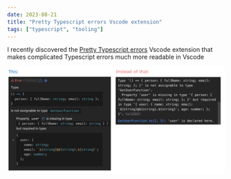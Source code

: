 ```yaml
---
date: 2023-08-21
title: "Pretty Typescript errors Vscode extension"
tags: ["typescript", "tooling"]
---
```


I recently discovered the [Pretty Typescript errors](https://marketplace.visualstudio.com/items?itemName=yoavbls.pretty-ts-errors) Vscode extension that makes complicated Typescript errors much more readable in Vscode

![tooltip comparison screenshot](pretty-typescript-errors.png)
